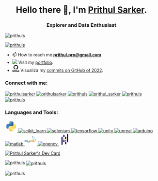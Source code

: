 <h1 align="center">Hello there 👋, I'm <a href="https://www.linkedin.com/in/prithulsarker/">Prithul Sarker</a>.</h1>
<h3 align="center">Explorer and Data Enthusiast</h3>

<p align="left"> <img src="https://komarev.com/ghpvc/?username=prithuls&label=Profile%20views&color=0e75b6&style=flat" alt="prithuls" /> </p>

<p align="left"> <a href="https://github.com/ryo-ma/github-profile-trophy"><img src="https://github-profile-trophy.vercel.app/?username=prithuls" alt="prithuls" /></a> </p>

- 📫 How to reach me **prithul.pro@gmail.com**
- <img src="https://github.com/TheDudeThatCode/TheDudeThatCode/blob/master/Assets/Developer.gif" width="23px"> Visit my <a href="https://prithulsarker.netlify.app/">portfolio</a>.
- <img src="https://github.com/devicons/devicon/blob/master/icons/github/github-original-wordmark.svg" width="23px"> Visualiza my <a href="https://honzaap.github.io/GithubCity/?name=prithuls&year=2022/">commits on GitHub of 2022</a>.

<h3 align="left">Connect with me:</h3>
<p align="left">
<a href="https://www.linkedin.com/in/prithulsarker/" target="blank"><img align="center" src="https://github.com/TheDudeThatCode/TheDudeThatCode/blob/master/Assets/Linkedin.svg" alt="prithulsarker" height="30" width="40" /></a>
<a href="https://twitter.com/prithulsarker" target="blank"><img align="center" src="https://raw.githubusercontent.com/rahuldkjain/github-profile-readme-generator/master/src/images/icons/Social/twitter.svg" alt="prithulsarker" height="30" width="40" /></a>
<a href="https://kaggle.com/prithuls" target="blank"><img align="center" src="https://raw.githubusercontent.com/rahuldkjain/github-profile-readme-generator/master/src/images/icons/Social/kaggle.svg" alt="prithuls" height="30" width="40" /></a>
<a href="https://instagram.com/prithul_sarker" target="blank"><img align="center" src="https://raw.githubusercontent.com/rahuldkjain/github-profile-readme-generator/master/src/images/icons/Social/instagram.svg" alt="prithul_sarker" height="30" width="40" /></a>
<a href="https://www.hackerrank.com/prithuls" target="blank"><img align="center" src="https://raw.githubusercontent.com/rahuldkjain/github-profile-readme-generator/master/src/images/icons/Social/hackerrank.svg" alt="prithuls" height="30" width="40" /></a>
<a href="https://www.leetcode.com/prithuls" target="blank"><img align="center" src="https://raw.githubusercontent.com/rahuldkjain/github-profile-readme-generator/master/src/images/icons/Social/leet-code.svg" alt="prithuls" height="30" width="40" /></a>
</p>

<h3 align="left">Languages and Tools:</h3>
<p align="left"> <a href="https://www.python.org" target="_blank" rel="noreferrer"> <img src="https://raw.githubusercontent.com/devicons/devicon/master/icons/python/python-original.svg" alt="python" width="40" height="40"/> </a> <a href="https://scikit-learn.org/" target="_blank" rel="noreferrer"> <img src="https://upload.wikimedia.org/wikipedia/commons/0/05/Scikit_learn_logo_small.svg" alt="scikit_learn" width="40" height="40"/> </a> <a href="https://www.selenium.dev" target="_blank" rel="noreferrer"> <img src="https://raw.githubusercontent.com/detain/svg-logos/780f25886640cef088af994181646db2f6b1a3f8/svg/selenium-logo.svg" alt="selenium" width="40" height="40"/> </a> <a href="https://www.tensorflow.org" target="_blank" rel="noreferrer"> <img src="https://www.vectorlogo.zone/logos/tensorflow/tensorflow-icon.svg" alt="tensorflow" width="40" height="40"/> </a> <a href="https://unity.com/" target="_blank" rel="noreferrer"> <img src="https://www.vectorlogo.zone/logos/unity3d/unity3d-icon.svg" alt="unity" width="40" height="40"/> </a> <a href="https://unrealengine.com/" target="_blank" rel="noreferrer"> <img src="https://raw.githubusercontent.com/kenangundogan/fontisto/036b7eca71aab1bef8e6a0518f7329f13ed62f6b/icons/svg/brand/unreal-engine.svg" alt="unreal" width="40" height="40"/> </a> <a href="https://www.arduino.cc/" target="_blank" rel="noreferrer"> <img src="https://cdn.worldvectorlogo.com/logos/arduino-1.svg" alt="arduino" width="40" height="40"/> </a> <a href="https://www.mathworks.com/" target="_blank" rel="noreferrer"> <img src="https://upload.wikimedia.org/wikipedia/commons/2/21/Matlab_Logo.png" alt="matlab" width="40" height="40"/> </a> <a href="https://www.mysql.com/" target="_blank" rel="noreferrer"> <img src="https://raw.githubusercontent.com/devicons/devicon/master/icons/mysql/mysql-original-wordmark.svg" alt="mysql" width="40" height="40"/> </a> <a href="https://opencv.org/" target="_blank" rel="noreferrer"> <img src="https://www.vectorlogo.zone/logos/opencv/opencv-icon.svg" alt="opencv" width="40" height="40"/> </a> <a href="https://pandas.pydata.org/" target="_blank" rel="noreferrer"> <img src="https://raw.githubusercontent.com/devicons/devicon/2ae2a900d2f041da66e950e4d48052658d850630/icons/pandas/pandas-original.svg" alt="pandas" width="40" height="40"/> </a> </p>

<a href="https://app.daily.dev/prithuls"><img src="https://api.daily.dev/devcards/73faa73982cc4e4786a0a07dfcdd73be.png?r=t0c" width="400" alt="Prithul Sarker's Dev Card"/></a>

<p><img align="left" src="https://github-readme-stats.vercel.app/api/top-langs?username=prithuls&show_icons=true&locale=en&layout=compact" alt="prithuls" /></p>

<p>&nbsp;<img align="center" src="https://github-readme-stats.vercel.app/api?username=prithuls&show_icons=true&locale=en" alt="prithuls" /></p>

<p><img align="center" src="https://github-readme-streak-stats.herokuapp.com/?user=prithuls&" alt="prithuls" /></p>
